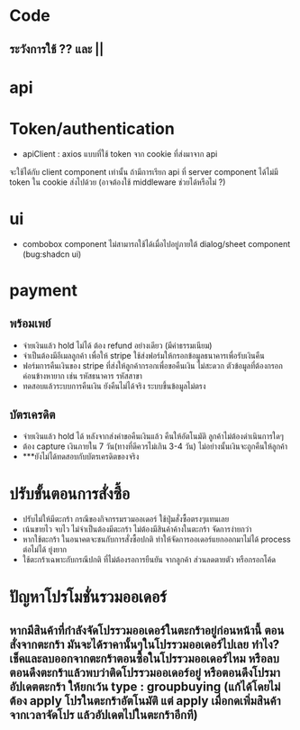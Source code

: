 # Code

## ระวังการใช้ ?? และ ||

# api

# Token/authentication

- apiClient : axios แบบที่ใช้ token จาก cookie ที่ส่งมาจาก api

จะใช้ได้กับ client component เท่านั้น ถ้ามีการเรียก api ที่ server component ได้ไม่มี token ใน cookie ส่งไปด้วย (อาจต้องใช้ middleware ช่วยได้หรือไม่ ?)

# ui

- combobox component ไม่สามารถใช้ได้เมื่อไปอยู่ภายใต้ dialog/sheet component (bug:shadcn ui)

# payment

## พร้อมเพย์

- จ่ายเงินแล้ว hold ไม่ได้ ต้อง refund อย่างเดียว (มีค่าธรรมเนียม)
- จำเป็นต้องมีอีเมลลูกค้า เพื่อให้ stripe ใช้ส่งฟอร์มให้กรอกข้อมูลธนาคารเพื่อรับเงินคืน
- ฟอร์มการคืนเงินของ stripe ที่ส่งให้ลูกค้ากรอกเพื่อขอคืนเงิน ไม่สะดวก ตัวข้อมูลที่ต้องกรอกค่อนข้างหายาก เช่น รหัสธนาคาร รหัสสาขา
- ทดสอบแล้วระบบการคืนเงิน ยังคืนไม่ได้จริง ระบบขึ้นข้อมูลไม่ตรง

## บัตรเครดิต

- จ่ายเงินแล้ว hold ได้ หลังจากส่งคำขอคืนเงินแล้ว คืนให้อัตโนมัติ ลูกค้าไม่ต้องดำเนินการใดๆ
- ต้อง capture เงินภายใน 7 วัน(ทางที่ดีควรไม่เกิน 3-4 วัน) ไม่อย่างนั้นเงินจะถูกคืนให้ลูกค้า
- \*\*\*ยังไม่ได้ทดสอบกับบัตรเครดิตของจริง

# ปรับขั้นตอนการสั่งซื้อ

- ปรับไม่ให้มีตะกร้า กรณีของกิจกรรมรวมออเดอร์ ใช้ปุ่มสั่งซื้อตรงๆแทนเลย
- เน้นขายไว จบไว ไม่จำเป็นต้องมีตะกร้า ไม่ต้องมีสินค้าค้างในตะกร้า จัดการง่ายกว่า
- หากใช้ตะกร้า ในอนาคตจะชนกับการสั่งซื้อปกติ ทำให้จัดการออเดอร์แยกออกมาไม่ได้ process ต่อไม่ได้ ยุุ่งยาก
- ใช้ตะกร้าเฉพาะกับกรณีปกติ ที่ไม่ต้องรอการยืนยัน จากลูกค้า ส่วนลดตายตัว หรือกรอกโค้ด

# ปัญหาโปรโมชั่นรวมออเดอร์

## หากมีสินค้าที่กำลังจัดโปรรวมออเดอร์ในตะกร้าอยู่ก่อนหน้านี้ ตอนสั่งจากตะกร้า มันจะได้ราคานั้นๆในโปรรวมออเดอร์ไปเลย ทำไง? เช็คและลบออกจากตะกร้าตอนซื้อในโปรรวมออเดอร์ไหม หรือลบตอนดึงตะกร้าแล้วพบว่าติดโปรรวมออเดอร์อยู่ หรือตอนดึงโปรมาอัปเดตตะกร้า ให้ยกเว้น type : groupbuying (แก้ได้โดยไม่ต้อง apply โปรในตะกร้าอัตโนมัติ แต่ apply เมื่อกดเพิ่มสินค้าจากเวลาจัดโปร แล้วอัปเดตไปในตะกร้าอีกที)
